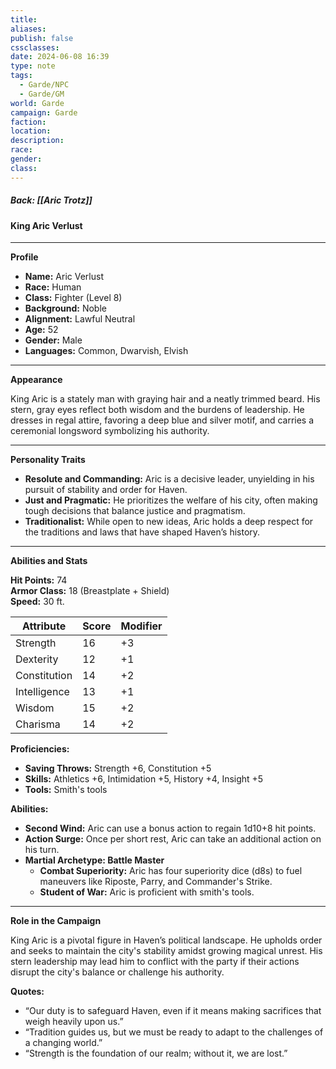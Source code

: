 ```yaml
---
title: 
aliases: 
publish: false
cssclasses: 
date: 2024-06-08 16:39
type: note
tags:
  - Garde/NPC
  - Garde/GM
world: Garde
campaign: Garde
faction: 
location: 
description: 
race: 
gender: 
class:
---
```

##### Back: [[Aric Trotz]]

#### **King Aric Verlust**

---

**Profile**

- **Name:** Aric Verlust
- **Race:** Human
- **Class:** Fighter (Level 8)
- **Background:** Noble
- **Alignment:** Lawful Neutral
- **Age:** 52
- **Gender:** Male
- **Languages:** Common, Dwarvish, Elvish

---

**Appearance**

King Aric is a stately man with graying hair and a neatly trimmed beard. His stern, gray eyes reflect both wisdom and the burdens of leadership. He dresses in regal attire, favoring a deep blue and silver motif, and carries a ceremonial longsword symbolizing his authority.

---

**Personality Traits**

- **Resolute and Commanding:** Aric is a decisive leader, unyielding in his pursuit of stability and order for Haven.
- **Just and Pragmatic:** He prioritizes the welfare of his city, often making tough decisions that balance justice and pragmatism.
- **Traditionalist:** While open to new ideas, Aric holds a deep respect for the traditions and laws that have shaped Haven’s history.

---

**Abilities and Stats**

**Hit Points:** 74  
**Armor Class:** 18 (Breastplate + Shield)  
**Speed:** 30 ft.  

| **Attribute** | **Score** | **Modifier** |
|---------------|-----------|--------------|
| Strength      | 16        | +3           |
| Dexterity     | 12        | +1           |
| Constitution  | 14        | +2           |
| Intelligence  | 13        | +1           |
| Wisdom        | 15        | +2           |
| Charisma      | 14        | +2           |

**Proficiencies:**

- **Saving Throws:** Strength +6, Constitution +5
- **Skills:** Athletics +6, Intimidation +5, History +4, Insight +5
- **Tools:** Smith's tools

**Abilities:**

- **Second Wind:** Aric can use a bonus action to regain 1d10+8 hit points.
- **Action Surge:** Once per short rest, Aric can take an additional action on his turn.
- **Martial Archetype: Battle Master**
  - **Combat Superiority:** Aric has four superiority dice (d8s) to fuel maneuvers like Riposte, Parry, and Commander's Strike.
  - **Student of War:** Aric is proficient with smith's tools.

---

**Role in the Campaign**

King Aric is a pivotal figure in Haven’s political landscape. He upholds order and seeks to maintain the city's stability amidst growing magical unrest. His stern leadership may lead him to conflict with the party if their actions disrupt the city's balance or challenge his authority.

**Quotes:**

- “Our duty is to safeguard Haven, even if it means making sacrifices that weigh heavily upon us.”
- “Tradition guides us, but we must be ready to adapt to the challenges of a changing world.”
- “Strength is the foundation of our realm; without it, we are lost.”